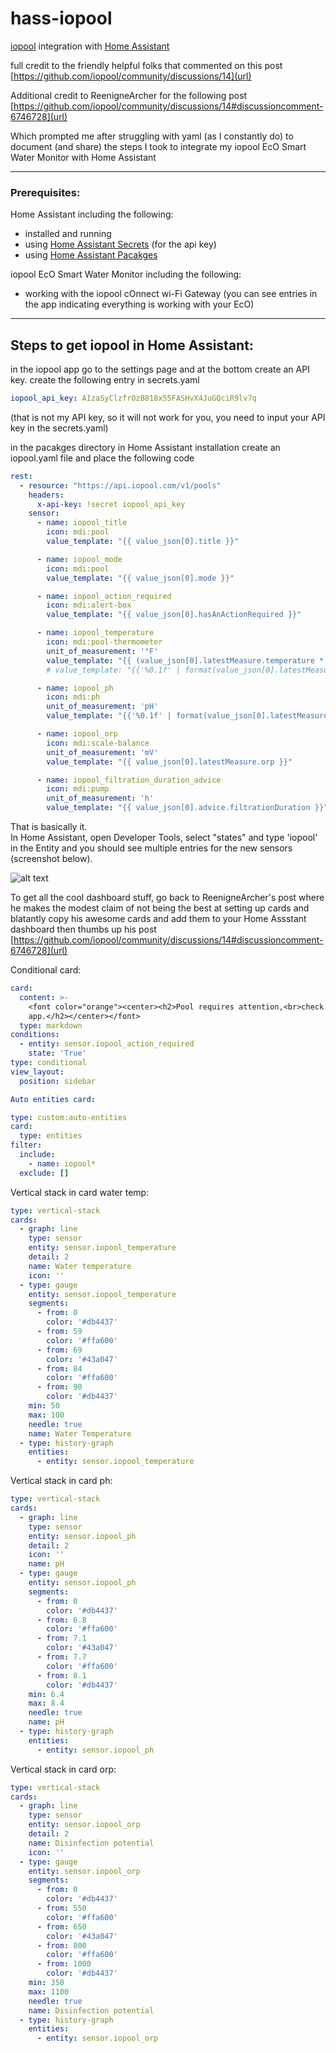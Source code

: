 # hass-iopool
[iopool](https://us.iopool.com/) integration with [Home Assistant](https://www.home-assistant.io/)

full credit to the friendly helpful folks that commented on this post
[https://github.com/iopool/community/discussions/14](url)

Additional credit to ReenigneArcher for the following post
[https://github.com/iopool/community/discussions/14#discussioncomment-6746728](url)

Which prompted me after struggling with yaml (as I constantly do) to document (and share) the steps I took to integrate my iopool EcO Smart Water Monitor with Home Assistant 

___

### Prerequisites:
Home Assistant including the following:
- installed and running
- using [Home Assistant Secrets](https://www.home-assistant.io/docs/configuration/secrets/) (for the api key)
- using [Home Assistant Pacakges](https://www.home-assistant.io/docs/configuration/packages/)
  
iopool EcO Smart Water Monitor including the following:
- working with the iopool cOnnect wi-Fi Gateway (you can see entries in the app indicating everything is working with your EcO)

___
  
## Steps to get iopool in Home Assistant:

in the iopool app go to the settings page and at the bottom create an API key. 
create the following entry in secrets.yaml
```yml
iopool_api_key: AIzaSyClzfrOzB818x55FASHvX4JuGQciR9lv7q
```
(that is not my API key, so it will not work for you,  you need to input your API key in the secrets.yaml)

in the pacakges directory in Home Assistant installation create an iopool.yaml file and place the following code

```yml
rest:
  - resource: "https://api.iopool.com/v1/pools"
    headers:
      x-api-key: !secret iopool_api_key
    sensor:
      - name: iopool_title
        icon: mdi:pool
        value_template: "{{ value_json[0].title }}"

      - name: iopool_mode
        icon: mdi:pool
        value_template: "{{ value_json[0].mode }}"

      - name: iopool_action_required
        icon: mdi:alert-box
        value_template: "{{ value_json[0].hasAnActionRequired }}"

      - name: iopool_temperature
        icon: mdi:pool-thermometer
        unit_of_measurement: '°F'
        value_template: "{{ (value_json[0].latestMeasure.temperature * 9 / 5 + 32) | int }}"  # degrees F
        # value_template: "{{'%0.1f' | format(value_json[0].latestMeasure.temperature) }}"  # degrees C

      - name: iopool_ph
        icon: mdi:ph
        unit_of_measurement: 'pH'
        value_template: "{{'%0.1f' | format(value_json[0].latestMeasure.ph) }}"

      - name: iopool_orp
        icon: mdi:scale-balance
        unit_of_measurement: 'mV'
        value_template: "{{ value_json[0].latestMeasure.orp }}"

      - name: iopool_filtration_duration_advice
        icon: mdi:pump
        unit_of_measurement: 'h'
        value_template: "{{ value_json[0].advice.filtrationDuration }}"
```

That is basically it.  
In Home Assistant, open Developer Tools, select "states" and type 'iopool' in the Entity and you should see multiple entries for the new sensors (screenshot below).

![alt text](https://github.com/effin-new-guy/hass-iopool/blob/main/images/iopool_.png)

To get all the cool dashboard stuff, go back to ReenigneArcher's post where he makes the modest claim of not being the best at setting up cards and blatantly copy his awesome cards and add them to your Home Assstant dashboard then thumbs up his post
[https://github.com/iopool/community/discussions/14#discussioncomment-6746728](url)

Conditional card:
```yml
card:
  content: >-
    <font color="orange"><center><h2>Pool requires attention,<br>check iopool
    app.</h2></center></font>
  type: markdown
conditions:
  - entity: sensor.iopool_action_required
    state: 'True'
type: conditional
view_layout:
  position: sidebar

Auto entities card:

type: custom:auto-entities
card:
  type: entities
filter:
  include:
    - name: iopool*
  exclude: []
```
Vertical stack in card water temp:
```yml
type: vertical-stack
cards:
  - graph: line
    type: sensor
    entity: sensor.iopool_temperature
    detail: 2
    name: Water temperature
    icon: ''
  - type: gauge
    entity: sensor.iopool_temperature
    segments:
      - from: 0
        color: '#db4437'
      - from: 59
        color: '#ffa600'
      - from: 69
        color: '#43a047'
      - from: 84
        color: '#ffa600'
      - from: 90
        color: '#db4437'
    min: 50
    max: 100
    needle: true
    name: Water Temperature
  - type: history-graph
    entities:
      - entity: sensor.iopool_temperature
```
Vertical stack in card ph:
```yml
type: vertical-stack
cards:
  - graph: line
    type: sensor
    entity: sensor.iopool_ph
    detail: 2
    icon: ''
    name: pH
  - type: gauge
    entity: sensor.iopool_ph
    segments:
      - from: 0
        color: '#db4437'
      - from: 6.8
        color: '#ffa600'
      - from: 7.1
        color: '#43a047'
      - from: 7.7
        color: '#ffa600'
      - from: 8.1
        color: '#db4437'
    min: 6.4
    max: 8.4
    needle: true
    name: pH
  - type: history-graph
    entities:
      - entity: sensor.iopool_ph
```
Vertical stack in card orp:
```yml
type: vertical-stack
cards:
  - graph: line
    type: sensor
    entity: sensor.iopool_orp
    detail: 2
    name: Disinfection potential
    icon: ''
  - type: gauge
    entity: sensor.iopool_orp
    segments:
      - from: 0
        color: '#db4437'
      - from: 550
        color: '#ffa600'
      - from: 650
        color: '#43a047'
      - from: 800
        color: '#ffa600'
      - from: 1000
        color: '#db4437'
    min: 350
    max: 1100
    needle: true
    name: Disinfection potential
  - type: history-graph
    entities:
      - entity: sensor.iopool_orp
```
